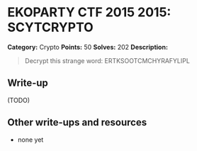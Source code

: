# EKOPARTY CTF 2015 2015: SCYTCRYPTO

**Category:** Crypto
**Points:** 50
**Solves:** 202
**Description:**

> Decrypt this strange word: ERTKSOOTCMCHYRAFYLIPL


## Write-up

(TODO)

## Other write-ups and resources

* none yet
